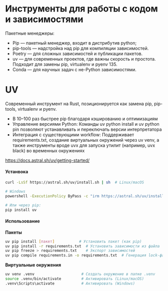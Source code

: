 # Инструменты для работы с кодом и зависимостями

Пакетные менеджеры:
* Pip — пакетный менеджер, входит в дистрибутив python;
* pip-tools — надстройка над pip для компиляции зависимостей.
* Poetry — для сложных зависимостей и публикации пакетов.
* uv — для современных проектов, где важны скорость и простота. Подходит для замены pip, virtualenv и pyenv 135.
* Conda — для научных задач с не-Python зависимостями.


# UV
Современный инструмент на Rust, позиционируется как замена pip, pip-tools, virtualenv и pyenv.

* В 10–100 раз быстрее pip благодаря кэшированию и оптимизациям
* Управление версиями Python: Команды uv python install и uv python pin позволяют устанавливать и переключать версии интерпретатора
* Интеграция с существующими workflow: Поддерживает requirements.txt, создание виртуальных окружений через uv venv, а также инструменты вроде uvx для запуска утилит (например, uvx black) во временных окружениях

https://docs.astral.sh/uv/getting-started/

#### Устанвока

```bash
curl -LsSf https://astral.sh/uv/install.sh | sh  # Linux/macOS

# Windows
powershell -ExecutionPolicy ByPass -c "irm https://astral.sh/uv/install.ps1 | iex"

# Или через pip:
pip install uv
```

#### Использование

**Пакеты**

```bash
uv pip install [пакет]           # Установить пакет (как pip)
uv pip install -r requirements.txt  # Установить зависимости из файла
uv pip freeze > requirements.txt    # Экспорт зависимостей
uv pip compile requirements.in -o requirements.txt  # Генерация lock-файла
```

**Виртуальные окружения**
```bash
uv venv .venv                     # Создать окружение в папке .venv
source .venv/bin/activate         # Активировать (Linux/macOS)
.venv\Scripts\activate            # Активировать (Windows)
```